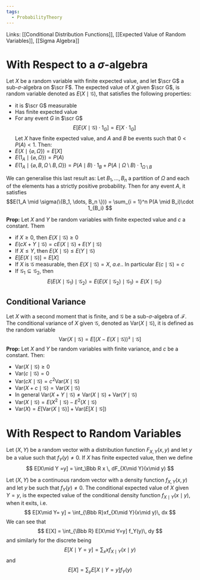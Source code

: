 ```yaml
---
tags:
  - ProbabilityTheory
---
```

Links: [[Conditional Distribution Functions]], [[Expected Value of Random Variables]], [[Sigma Algebra]]

# With Respect to a $\sigma$-algebra

Let $X$ be a random variable with finite expected value, and let $\scr G$ a sub-$\sigma$-algebra on $\scr F$. The expected value of $X$ given $\scr G$, is random variable denoted as $E(X \mid \mathscr G)$, that satisfies the following properties:
- it is $\scr G$ measurable
- Has finite expected value
- For any event $G$ in $\scr G$ $$E[E(X \mid \mathscr G) \cdot 1_G] = E[X \cdot 1_G]$$
Let $X$ have finite expected value, and $A$ and $B$ be events such that $0 <P(A)< 1$. Then:
- $E(X \mid \{\varnothing, \Omega\}) = E[X]$
- $E(1_A \mid \{\varnothing, \Omega\}) = P(A)$
- $E(1_A \mid \{\varnothing,B, \Omega \setminus B ,\Omega\}) = P(A\mid B)\cdot 1_B + P(A\mid \Omega\setminus B) \cdot 1_{\Omega\setminus B}$ 

We can generalise this last result as:
Let $B_1, \dots, B_n$ a partition of $\Omega$ and each of the elements has a strictly positive probability. Then for any event $A$, it satisfies $$E(1_A \mid \sigma(\{B_1, \dots, B_n \})) = \sum_{i = 1}^n P(A \mid B_i)\cdot 1_{B_i} $$

**Prop:** Let $X$ and $Y$ be random variables with finite expected value and $c$ a constant. Them 
- if $X\ge 0$, then $E(X \mid \mathscr G) \ge 0$
- $E(cX + Y \mid \mathscr G) = cE(X \mid \mathscr G) + E(Y \mid \mathscr G)$ 
- If $X \le Y$, then $E(X \mid \mathscr G) \le E(Y \mid \mathscr G)$ 
- $E[E(X \mid \mathscr G)] = E[X]$
- If $X$ is $\mathscr G$ measurable, then $E(X \mid \mathscr G) = X$, $a.e.$. In particular $E(c \mid \mathscr G) = c$ 
- If $\mathscr G_1 \subseteq \mathscr G_2$, then $$E(E(X \mid \mathscr G_1)\mid \mathscr G_2) =  E(E(X \mid \mathscr G_2) \mid \mathscr G_1)  = E(X \mid \mathscr G_1)$$
## Conditional Variance

Let $X$ with a second moment that is finite, and $\mathscr G$ be a sub-$\sigma$-algebra of $\mathscr F$. The conditional variance of $X$ given $\mathscr G$, denoted as $\text{Var}(X \mid \mathscr G)$, it is defined as the random variable
$$\text{Var}(X \mid \mathscr G) = E[(X - E(X \mid \mathscr G))² \mid \mathscr G] $$
**Prop:** Let $X$ and $Y$ be random variables with finite variance, and $c$ be a constant. Then:
- $\text{Var}(X \mid \mathscr G) \ge 0$
- $\text{Var}(c \mid \mathscr G) = 0$
- $\text{Var}(cX \mid \mathscr G) = c^2 \text{Var}(X \mid \mathscr G)$
- $\text{Var}(X+c \mid \mathscr G) = \text{Var}(X \mid \mathscr G)$ 
- In general $\text{Var}(X+Y \mid \mathscr G)\ne \text{Var}(X \mid \mathscr G)+\text{Var}(Y \mid \mathscr G)$
- $\text{Var}(X \mid \mathscr G) = E(X^2 \mid \mathscr G) - E^2(X \mid \mathscr G)$
- $\text{Var}(X ) = E[\text{Var}(X \mid \mathscr G)]+ \text{Var}(E[X \mid \mathscr G])$  

# With Respect to Random Variables

Let $(X, Y)$ be a random vector with a distribution function $F_{X, Y}(x, y)$ and let $y$ be a value such that $f_Y(y)\ne 0$. If $X$ has finite expected value, then we define
$$
E[X\mid Y =y] = \int_\Bbb R x \, dF_{X\mid Y}(x\mid y)
$$


Let $(X, Y)$ be a continuous random vector with a density function $f_{X,Y} (x, y)$ and let $y$ be such that $f_Y(y)\ne 0$. The conditional expected value of $X$ given $Y=y$, is the expected value of the conditional density function $f_{X\mid Y}(x\mid y)$, when it exits, i.e.
$$
E[X\mid Y= y] = \int_{\Bbb R}xf_{X\mid Y}(x\mid y)\, dx
$$
We can see that 
$$
E[X] = \int_{\Bbb R} E[X\mid Y=y] f_Y(y)\, dy
$$
and similarly for the discrete being 
$$
	E[X\mid Y= y] = \sum_{x}xf_{X\mid Y}(x\mid y)
$$
and 
$$
E[X] = \sum_{y} E[X\mid Y=y] f_Y(y)
$$